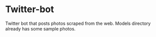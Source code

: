 # Twitter-bot
Twitter bot that posts photos scraped from the web.
Models directory already has some sample photos.
